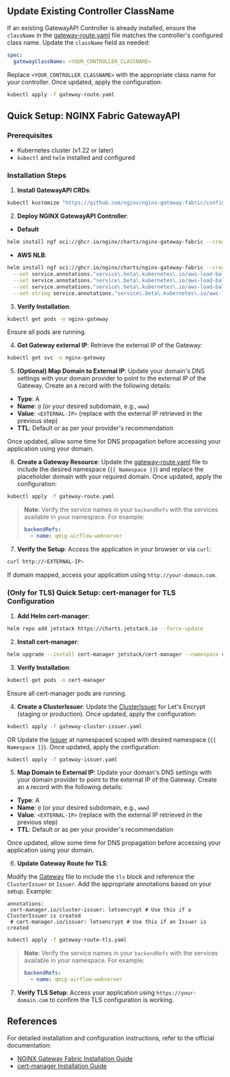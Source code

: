 ## Update Existing Controller ClassName

If an existing GatewayAPI Controller is already installed, ensure the `className` in the [gateway-route.yaml](gateway-route.yaml) file matches the controller's configured class name. Update the `className` field as needed:

```yaml
spec:
  gatewayClassName: <YOUR_CONTROLLER_CLASSNAME>
```

Replace `<YOUR_CONTROLLER_CLASSNAME>` with the appropriate class name for your controller. Once updated, apply the configuration:

```bash
kubectl apply -f gateway-route.yaml
```

## Quick Setup: NGINX Fabric GatewayAPI

### Prerequisites
- Kubernetes cluster (v1.22 or later)
- `kubectl` and `helm` installed and configured

### Installation Steps

1. **Install GatewayAPI CRDs**:
  ```bash
  kubectl kustomize "https://github.com/nginx/nginx-gateway-fabric/config/crd/gateway-api/standard?ref=v1.6.2" | kubectl apply -f -
  ```

2. **Deploy NGINX GatewayAPI Controller**:

  - **Default**
  ```bash
  helm install ngf oci://ghcr.io/nginx/charts/nginx-gateway-fabric --create-namespace -n nginx-gateway
  ```

  - **AWS NLB**:
  ```bash
  helm install ngf oci://ghcr.io/nginx/charts/nginx-gateway-fabric --create-namespace -n nginx-gateway \
    --set service.annotations."service\.beta\.kubernetes\.io/aws-load-balancer-nlb-target-type"="ip" \
    --set service.annotations."service\.beta\.kubernetes\.io/aws-load-balancer-type"="external" \
    --set service.annotations."service\.beta\.kubernetes\.io/aws-load-balancer-scheme"="internet-facing" \
    --set-string service.annotations."service\.beta\.kubernetes\.io/aws-load-balancer-cross-zone-load-balancing-enabled"="true"
  ```

  

3. **Verify Installation**:
  ```bash
  kubectl get pods -n nginx-gateway
  ```

  Ensure all pods are running.

4. **Get Gateway external IP**:
  Retrieve the external IP of the Gateway:
  ```bash
  kubectl get svc -n nginx-gateway
  ```

5. **(Optional) Map Domain to External IP**:
  Update your domain's DNS settings with your domain provider to point to the external IP of the Gateway. Create an `A` record with the following details:

  - **Type**: A
  - **Name**: `@` (or your desired subdomain, e.g., `www`)
  - **Value**: `<EXTERNAL-IP>` (replace with the external IP retrieved in the previous step)
  - **TTL**: Default or as per your provider's recommendation

  Once updated, allow some time for DNS propagation before accessing your application using your domain.

6. **Create a Gateway Resource**:
  Update the [gateway-route.yaml](gateway-route.yaml) file to include the desired namespace (`{{ Namespace }}`) and replace the placeholder domain with your required domain. Once updated, apply the configuration:

  ```bash
  kubectl apply -f gateway-route.yaml
  ```

  > **Note**: Verify the service names in your `backendRefs` with the services available in your namespace. For example:
  > ```yaml
  > backendRefs:
  >   - name: qmig-airflow-webserver
  > ```

7. **Verify the Setup**:
  Access the application in your browser or via `curl`:
  ```bash
  curl http://<EXTERNAL-IP>
  ```

  If domain mapped, access your application using `http://your-domain.com`.


### (Only for TLS) Quick Setup: cert-manager for TLS Configuration

1. **Add Helm cert-manager**:
  ```bash
  helm repo add jetstack https://charts.jetstack.io --force-update
  ```

2. **Install cert-manager**:
  ```bash
  helm upgrade --install cert-manager jetstack/cert-manager --namespace cert-manager --set config.enableGatewayAPI=true --set crds.enabled=true --create-namespace
  ```

3. **Verify Installation**:
  ```bash
  kubectl get pods -n cert-manager
  ```

  Ensure all cert-manager pods are running.

4. **Create a ClusterIssuer**:
  Update the [ClusterIssuer](gateway-cluster-issuer.yaml) for Let's Encrypt (staging or production). Once updated, apply the configuration:
  
  ```bash
  kubectl apply -f gateway-cluster-issuer.yaml
  ```
  
  OR
  Update the [Issuer](gateway-issuer.yaml) at namespaced scoped with desired namespace (`{{ Namespace }}`). Once updated, apply the configuration:
  
  ```bash
  kubectl apply -f gateway-issuer.yaml
  ```

5. **Map Domain to External IP**:
  Update your domain's DNS settings with your domain provider to point to the external IP of the Gateway. Create an `A` record with the following details:

  - **Type**: A
  - **Name**: `@` (or your desired subdomain, e.g., `www`)
  - **Value**: `<EXTERNAL-IP>` (replace with the external IP retrieved in the previous step)
  - **TTL**: Default or as per your provider's recommendation

  Once updated, allow some time for DNS propagation before accessing your application using your domain.

6. **Update Gateway Route for TLS**:

  Modify the [Gateway](gateway-route-tls.yaml) file to include the `tls` block and reference the `ClusterIssuer` or `Issuer`. Add the appropriate annotations based on your setup. Example:

    annotations:
     cert-manager.io/cluster-issuer: letsencrypt # Use this if a ClusterIssuer is created
     # cert-manager.io/issuer: letsencrypt # Use this if an Issuer is created

  ```bash
  kubectl apply -f gateway-route-tls.yaml
  ```

  > **Note**: Verify the service names in your `backendRefs` with the services available in your namespace. For example:
  > ```yaml
  > backendRefs:
  >   - name: qmig-airflow-webserver
  > ```


7. **Verify TLS Setup**:
  Access your application using `https://your-domain.com` to confirm the TLS configuration is working.


## References

For detailed installation and configuration instructions, refer to the official documentation:

- [NGINX Gateway Fabric Installation Guide](https://docs.nginx.com/nginx-gateway-fabric/installation/installing-ngf/helm/)
- [cert-manager Installation Guide](https://cert-manager.io/docs/installation/helm/)
